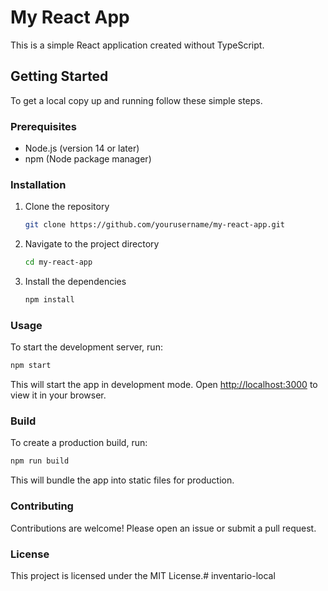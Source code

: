 # My React App

This is a simple React application created without TypeScript.

## Getting Started

To get a local copy up and running follow these simple steps.

### Prerequisites

- Node.js (version 14 or later)
- npm (Node package manager)

### Installation

1. Clone the repository
   ```bash
   git clone https://github.com/yourusername/my-react-app.git
   ```
2. Navigate to the project directory
   ```bash
   cd my-react-app
   ```
3. Install the dependencies
   ```bash
   npm install
   ```

### Usage

To start the development server, run:

```bash
npm start
```

This will start the app in development mode. Open [http://localhost:3000](http://localhost:3000) to view it in your browser.

### Build

To create a production build, run:

```bash
npm run build
```

This will bundle the app into static files for production.

### Contributing

Contributions are welcome! Please open an issue or submit a pull request.

### License

This project is licensed under the MIT License.#   i n v e n t a r i o - l o c a l  
 